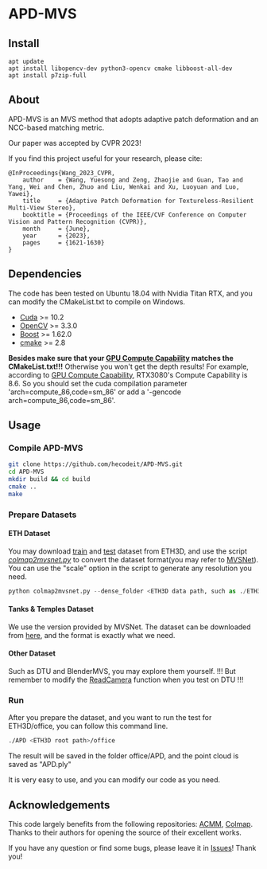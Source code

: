 # APD-MVS

## Install

```
apt update
apt install libopencv-dev python3-opencv cmake libboost-all-dev
apt install p7zip-full
```


## About

APD-MVS is an MVS method that adopts adaptive patch deformation and an NCC-based matching metric. 

Our paper was accepted by CVPR 2023!

If you find this project useful for your research, please cite:  

```
@InProceedings{Wang_2023_CVPR,
    author    = {Wang, Yuesong and Zeng, Zhaojie and Guan, Tao and Yang, Wei and Chen, Zhuo and Liu, Wenkai and Xu, Luoyuan and Luo, Yawei},
    title     = {Adaptive Patch Deformation for Textureless-Resilient Multi-View Stereo},
    booktitle = {Proceedings of the IEEE/CVF Conference on Computer Vision and Pattern Recognition (CVPR)},
    month     = {June},
    year      = {2023},
    pages     = {1621-1630}
}
```
## Dependencies

The code has been tested on Ubuntu 18.04 with Nvidia Titan RTX, and you can modify the CMakeList.txt to compile on Windows.
* [Cuda](https://developer.nvidia.cn/zh-cn/cuda-toolkit) >= 10.2
* [OpenCV](https://opencv.org/) >= 3.3.0
* [Boost](https://www.boost.org/) >= 1.62.0
* [cmake](https://cmake.org/) >= 2.8

**Besides make sure that your [GPU Compute Capability](https://en.wikipedia.org/wiki/CUDA) matches the CMakeList.txt!!!** Otherwise you won't get the depth results! For example, according to [GPU Compute Capability](https://en.wikipedia.org/wiki/CUDA), RTX3080's Compute Capability is 8.6. So you should set the 
cuda compilation parameter 'arch=compute_86,code=sm_86' or add a '-gencode arch=compute_86,code=sm_86'.

## Usage
### Compile APD-MVS

```  sh
git clone https://github.com/hecodeit/APD-MVS.git
cd APD-MVS
mkdir build && cd build
cmake ..
make
```
### Prepare Datasets

#### ETH Dataset

You may download [train](https://www.eth3d.net/data/multi_view_training_dslr_undistorted.7z) and [test](https://www.eth3d.net/data/multi_view_test_dslr_undistorted.7z) dataset from ETH3D, and use the script [*colmap2mvsnet.py*](./colmap2mvsnet.py) to convert the dataset format(you may refer to [MVSNet](https://github.com/YoYo000/MVSNet#file-formats)). You can use the "scale" option in the script to generate any resolution you need.

```python
python colmap2mvsnet.py --dense_folder <ETH3D data path, such as ./ETH3D/office> --save_folder <The path to save> --scale_factor 2 # half resolution
```

#### Tanks & Temples Dataset

We use the version provided by MVSNet. The dataset can be downloaded from [here](https://drive.google.com/file/d/1YArOJaX9WVLJh4757uE8AEREYkgszrCo/view), and the format is exactly what we need.

#### Other Dataset

Such as DTU and BlenderMVS, you may explore them yourself. !!! But remember to modify the [ReadCamera](https://github.com/whoiszzj/APD-MVS/blob/d9f9731235f4db05712024213e32346b6a01f5d6/APD.cpp#L84) function when you test on DTU !!!

### Run

After you prepare the dataset, and you want to run the test for ETH3D/office, you can follow this command line.

```bash
./APD <ETH3D root path>/office
```

The result will be saved in the folder office/APD, and the point cloud is saved as  "APD.ply"

It is very easy to use, and you can modify our code as you need.

## Acknowledgements

This code largely benefits from the following repositories: [ACMM](https://github.com/GhiXu/ACMM.git), [Colmap](https://github.com/colmap/colmap.git). Thanks to their authors for opening the source of their excellent works.

If you have any question or find some bugs, please leave it in [Issues](https://github.com/whoiszzj/APD-MVS/issues)! Thank you!
